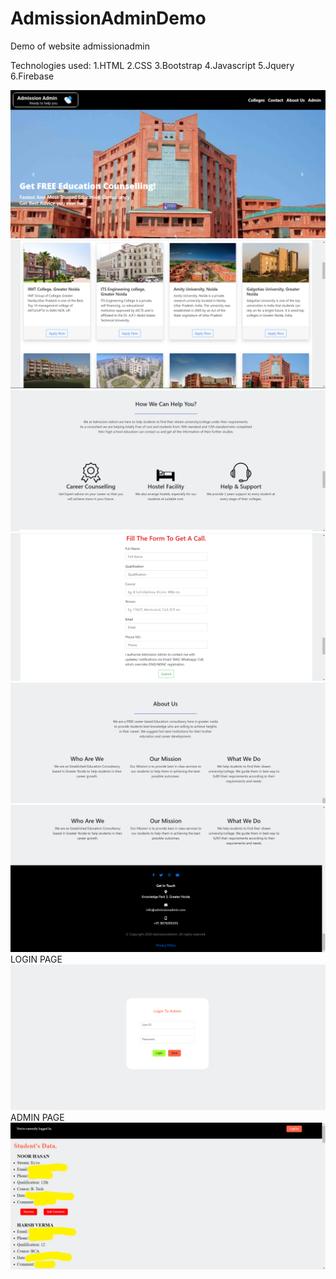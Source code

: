 # AdmissionAdminDemo
Demo of website admissionadmin

Technologies used:
1.HTML
2.CSS
3.Bootstrap
4.Javascript
5.Jquery
6.Firebase


![](images/1.png)
![](images/2.png)
![](images/3.png)
![](images/4.png)
![](images/5.png)
![](images/6.png)
LOGIN PAGE
![](images/7.png)
ADMIN PAGE
![](images/8.png)
